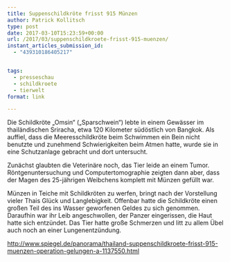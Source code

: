 ```yaml
---
title: Suppenschildkröte frisst 915 Münzen
author: Patrick Kollitsch
type: post
date: 2017-03-10T15:23:59+00:00
url: /2017/03/suppenschildkroete-frisst-915-muenzen/
instant_articles_submission_id:
  - "439310186405217"


tags:
  - presseschau
  - schildkroete
  - tierwelt
format: link

---
```

Die Schildkröte &#8222;Omsin&#8220; (&#8222;Sparschwein&#8220;) lebte in einem Gewässer im thailändischen Sriracha, etwa 120 Kilometer südöstlich von Bangkok. Als auffiel, dass die Meeresschildkröte beim Schwimmen ein Bein nicht benutzte und zunehmend Schwierigkeiten beim Atmen hatte, wurde sie in eine Schutzanlage gebracht und dort untersucht.

Zunächst glaubten die Veterinäre noch, das Tier leide an einem Tumor. Röntgenuntersuchung und Computertomographie zeigten dann aber, dass der Magen des 25-jährigen Weibchens komplett mit Münzen gefüllt war.

Münzen in Teiche mit Schildkröten zu werfen, bringt nach der Vorstellung vieler Thais Glück und Langlebigkeit. Offenbar hatte die Schildkröte einen großen Teil des ins Wasser geworfenen Geldes zu sich genommen. Daraufhin war ihr Leib angeschwollen, der Panzer eingerissen, die Haut hatte sich entzündet. Das Tier hatte große Schmerzen und litt zu allem Übel auch noch an einer Lungenentzündung.

http://www.spiegel.de/panorama/thailand-suppenschildkroete-frisst-915-muenzen-operation-gelungen-a-1137550.html